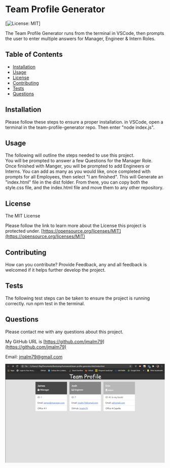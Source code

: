 
# Team Profile Generator

  [![License: MIT](https://img.shields.io/badge/License-MIT-yellow.svg)]

  The Team Profile Generator runs from the terminal in VSCode, then prompts the user to enter multiple answers for Manager, Engineer & Intern Roles.

  ## Table of Contents
  * [Installation](#Installation)
  * [Usage](#Usage)
  * [License](#License)
  * [Contributing](#Contributing)
  * [Tests](#Tests)
  * [Questions](#Questions)

## Installation

Please follow these steps to ensure a proper installation. 
in VSCode, open a terminal in the team-profile-generator repo. Then enter "node index.js". 

## Usage

The following will outline the steps needed to use this project.  
You will be prompted to answer a few Questions for the Manager Role. Once finished with Manger, you will be prompted to add Engineers or Interns. You can add as many as you would like, once completed with prompts for all Employees, then select "I am finished". This will Generate an "index.html" file in the dist folder. From there, you can copy both the style.css file, and the index.html file and move them to any other repository.  

## License
The MIT License

Please follow the link to learn more about the License this project is protected under. 
[https://opensource.org/licenses/MIT](https://opensource.org/licenses/MIT)

## Contributing

How can you contribute? 
Provide Feedback, any and all feedback is welcomed if it helps further develop the project.

## Tests

The following test steps can be taken to ensure the project is running correctly. 
run npm test in the terminal. 

## Questions

Please contact me with any questions about this project. 

My GitHub URL is [https://github.com/jmalm79](https://github.com/jmalm79)

Email: jmalm79@gmail.com

![ScreenShot of this.](images/projectScreenShot.jpg)

